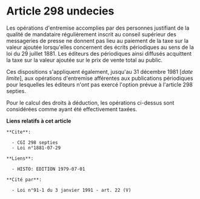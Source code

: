 # Article 298 undecies

Les opérations d'entremise accomplies par des personnes justifiant de la qualité de mandataire régulièrement inscrit au
conseil supérieur des messageries de presse ne donnent pas lieu au paiement de la taxe sur la valeur ajoutée lorsqu'elles
concernent des écrits périodiques au sens de la loi du 29 juillet 1881. Les éditeurs des périodiques ainsi diffusés
acquittent la taxe sur la valeur ajoutée sur le prix de vente total au public.

Ces dispositions s'appliquent également, jusqu'au 31 décembre 1981 [*date limite*], aux opérations d'entremise afférentes aux
publications périodiques pour lesquelles les éditeurs n'ont pas exercé l'option prévue à l'article 298 septies.

Pour le calcul des droits à déduction, les opérations ci-dessus sont considérées comme ayant été effectivement taxées.

**Liens relatifs à cet article**

	**Cite**:

	  - CGI 298 septies
	  - Loi n°1881-07-29

	**Liens**:

	  - HISTO: EDITION 1979-07-01

	**Cité par**:

	  - Loi n°91-1 du 3 janvier 1991 - art. 22 (V)
